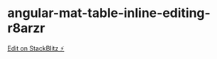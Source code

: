 # angular-mat-table-inline-editing-r8arzr

[Edit on StackBlitz ⚡️](https://stackblitz.com/edit/angular-mat-table-inline-editing-r8arzr)